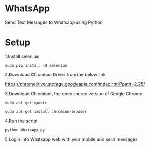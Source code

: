 # WhatsApp
Send Text Messages to Whatsapp using Python

# Setup

1.Install selenium

   ```sudo pip install -U selenium```
   
2.Download Chromium Driver from the below link

   https://chromedriver.storage.googleapis.com/index.html?path=2.25/
   
3.Download Chromium, the open source version of Google Chrome

   ```sudo apt-get update```
   
   ```sudo apt-get install chromium-browser```
   
4.Run the script 

```python WhatsApp.py```

5.Login into Whatsapp web with your mobile and send messages
